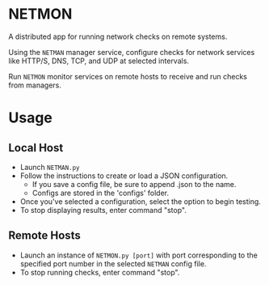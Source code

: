 # NETMON

A distributed app for running network checks on remote systems. 

Using the `NETMAN` manager service, 
configure checks for network services like HTTP/S, DNS, TCP, and UDP at selected intervals.


Run `NETMON` monitor services on remote hosts to receive and run checks from managers.

# Usage

## Local Host
- Launch `NETMAN.py`
- Follow the instructions to create or load a JSON configuration. 
	- If you save a config file, be sure to append .json to the name. 
	- Configs are stored in the 'configs' folder.
- Once you've selected a configuration, select the option to begin testing.
- To stop displaying results, enter command "stop".

## Remote Hosts
- Launch an instance of `NETMON.py [port]` with port corresponding to the specified port number in the selected `NETMAN` config file.
- To stop running checks, enter command "stop".
